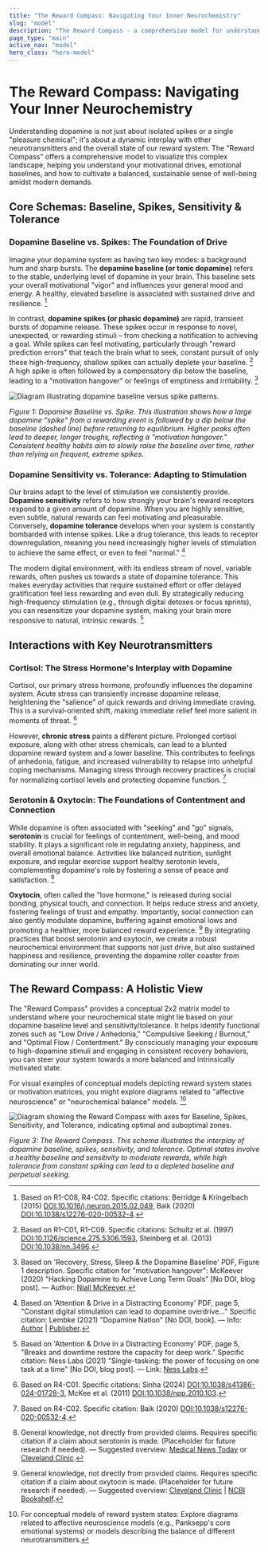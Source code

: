 ```yaml
---
title: "The Reward Compass: Navigating Your Inner Neurochemistry"
slug: "model"
description: "The Reward Compass - a comprehensive model for understanding dopamine, neurotransmitter interactions, and optimal motivation states."
page_type: "main"
active_nav: "model"
hero_class: "hero-model"
---
```


# The Reward Compass: Navigating Your Inner Neurochemistry

Understanding dopamine is not just about isolated spikes or a single "pleasure chemical"; it's about a dynamic interplay with other neurotransmitters and the overall state of our reward system. The "Reward Compass" offers a comprehensive model to visualize this complex landscape, helping you understand your motivational drives, emotional baselines, and how to cultivate a balanced, sustainable sense of well-being amidst modern demands.

## Core Schemas: Baseline, Spikes, Sensitivity & Tolerance

### Dopamine Baseline vs. Spikes: The Foundation of Drive

Imagine your dopamine system as having two key modes: a background hum and sharp bursts. The **dopamine baseline (or tonic dopamine)** refers to the stable, underlying level of dopamine in your brain. This baseline sets your overall motivational "vigor" and influences your general mood and energy. A healthy, elevated baseline is associated with sustained drive and resilience. [^1]

In contrast, **dopamine spikes (or phasic dopamine)** are rapid, transient bursts of dopamine release. These spikes occur in response to novel, unexpected, or rewarding stimuli – from checking a notification to achieving a goal. While spikes can feel motivating, particularly through "reward prediction errors" that teach the brain what to seek, constant pursuit of only these high-frequency, shallow spikes can actually deplete your baseline. [^2] A high spike is often followed by a compensatory dip below the baseline, leading to a "motivation hangover" or feelings of emptiness and irritability. [^3]

![Diagram illustrating dopamine baseline versus spike patterns.](../images/diagrams/dopamine_baseline_spike.svg)

*Figure 1: Dopamine Baseline vs. Spike. This illustration shows how a large dopamine "spike" from a rewarding event is followed by a dip below the baseline (dashed line) before returning to equilibrium. Higher peaks often lead to deeper, longer troughs, reflecting a "motivation hangover." Consistent healthy habits aim to slowly raise the baseline over time, rather than relying on frequent, extreme spikes.*

### Dopamine Sensitivity vs. Tolerance: Adapting to Stimulation

Our brains adapt to the level of stimulation we consistently provide. **Dopamine sensitivity** refers to how strongly your brain's reward receptors respond to a given amount of dopamine. When you are highly sensitive, even subtle, natural rewards can feel motivating and pleasurable. Conversely, **dopamine tolerance** develops when your system is constantly bombarded with intense spikes. Like a drug tolerance, this leads to receptor downregulation, meaning you need increasingly higher levels of stimulation to achieve the same effect, or even to feel "normal." [^4]

The modern digital environment, with its endless stream of novel, variable rewards, often pushes us towards a state of dopamine tolerance. This makes everyday activities that require sustained effort or offer delayed gratification feel less rewarding and even dull. By strategically reducing high-frequency stimulation (e.g., through digital detoxes or focus sprints), you can resensitize your dopamine system, making your brain more responsive to natural, intrinsic rewards. [^5]

## Interactions with Key Neurotransmitters

### Cortisol: The Stress Hormone's Interplay with Dopamine

Cortisol, our primary stress hormone, profoundly influences the dopamine system. Acute stress can transiently increase dopamine release, heightening the "salience" of quick rewards and driving immediate craving. This is a survival-oriented shift, making immediate relief feel more salient in moments of threat. [^6]

However, **chronic stress** paints a different picture. Prolonged cortisol exposure, along with other stress chemicals, can lead to a blunted dopamine reward system and a lower baseline. This contributes to feelings of anhedonia, fatigue, and increased vulnerability to relapse into unhelpful coping mechanisms. Managing stress through recovery practices is crucial for normalizing cortisol levels and protecting dopamine function. [^7]

### Serotonin & Oxytocin: The Foundations of Contentment and Connection

While dopamine is often associated with "seeking" and "go" signals, **serotonin** is crucial for feelings of contentment, well-being, and mood stability. It plays a significant role in regulating anxiety, happiness, and overall emotional balance. Activities like balanced nutrition, sunlight exposure, and regular exercise support healthy serotonin levels, complementing dopamine's role by fostering a sense of peace and satisfaction. [^8]

**Oxytocin**, often called the "love hormone," is released during social bonding, physical touch, and connection. It helps reduce stress and anxiety, fostering feelings of trust and empathy. Importantly, social connection can also gently modulate dopamine, buffering against emotional lows and promoting a healthier, more balanced reward experience. [^9] By integrating practices that boost serotonin and oxytocin, we create a robust neurochemical environment that supports not just drive, but also sustained happiness and resilience, preventing the dopamine roller coaster from dominating our inner world.

## The Reward Compass: A Holistic View

The "Reward Compass" provides a conceptual 2x2 matrix model to understand where your neurochemical state might lie based on your dopamine baseline level and sensitivity/tolerance. It helps identify functional zones such as "Low Drive / Anhedonia," "Compulsive Seeking / Burnout," and "Optimal Flow / Contentment." By consciously managing your exposure to high-dopamine stimuli and engaging in consistent recovery behaviors, you can steer your system towards a more balanced and intrinsically motivated state.

For visual examples of conceptual models depicting reward system states or motivation matrices, you might explore diagrams related to "affective neuroscience" or "neurochemical balance" models. [^10]

![Diagram showing the Reward Compass with axes for Baseline, Spikes, Sensitivity, and Tolerance, indicating optimal and suboptimal zones.](../images/diagrams/reward_compass.svg)

*Figure 3: The Reward Compass. This schema illustrates the interplay of dopamine baseline, spikes, sensitivity, and tolerance. Optimal states involve a healthy baseline and sensitivity to moderate rewards, while high tolerance from constant spiking can lead to a depleted baseline and perpetual seeking.*

[^1]: Based on R1-C08, R4-C02. Specific citations: Berridge & Kringelbach (2015) [DOI:10.1016/j.neuron.2015.02.049](https://doi.org/10.1016/j.neuron.2015.02.049), Baik (2020) [DOI:10.1038/s12276-020-00532-4](https://doi.org/10.1038/s12276-020-00532-4).

[^2]: Based on R1-C01, R1-C09. Specific citations: Schultz et al. (1997) [DOI:10.1126/science.275.5306.1593](https://doi.org/10.1126/science.275.5306.1593), Steinberg et al. (2013) [DOI:10.1038/nn.3496](https://doi.org/10.1038/nn.3496).

[^3]: Based on 'Recovery, Stress, Sleep & the Dopamine Baseline' PDF, Figure 1 description. Specific citation for "motivation hangover": McKeever (2020) "Hacking Dopamine to Achieve Long Term Goals" [No DOI, blog post]. — Author: [Niall McKeever](https://niallmckeever.com/).

[^4]: Based on 'Attention & Drive in a Distracting Economy' PDF, page 5, "Constant digital stimulation can lead to dopamine overdrive..." Specific citation: Lembke (2021) "Dopamine Nation" [No DOI, book]. — Info: [Author](https://annalembke.com/) | [Publisher](https://www.penguinrandomhouse.com/).

[^5]: Based on 'Attention & Drive in a Distracting Economy' PDF, page 5, "Breaks and downtime restore the capacity for deep work." Specific citation: Ness Labs (2021) "Single-tasking: the power of focusing on one task at a time" [No DOI, blog post]. — Link: [Ness Labs](https://nesslabs.com/).

[^6]: Based on R4-C01. Specific citations: Sinha (2024) [DOI:10.1038/s41386-024-01728-3](https://doi.org/10.1038/s41386-024-01728-3), McKee et al. (2011) [DOI:10.1038/npp.2010.103](https://doi.org/10.1038/npp.2010.103).

[^7]: Based on R4-C02. Specific citation: Baik (2020) [DOI:10.1038/s12276-020-00532-4](https://doi.org/10.1038/s12276-020-00532-4).

[^8]: General knowledge, not directly from provided claims. Requires specific citation if a claim about serotonin is made. (Placeholder for future research if needed). — Suggested overview: [Medical News Today](https://www.medicalnewstoday.com/) or [Cleveland Clinic](https://my.clevelandclinic.org/).

[^9]: General knowledge, not directly from provided claims. Requires specific citation if a claim about oxytocin is made. (Placeholder for future research if needed). — Suggested overview: [Cleveland Clinic](https://my.clevelandclinic.org/) | [NCBI Bookshelf](https://www.ncbi.nlm.nih.gov/books/).

[^10]: For conceptual models of reward system states: Explore diagrams related to affective neuroscience models (e.g., Panksepp's core emotional systems) or models describing the balance of different neurotransmitters.

